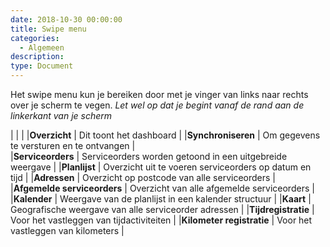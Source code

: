 ```yaml
---
date: 2018-10-30 00:00:00
title: Swipe menu
categories:
  - Algemeen
description:
type: Document
---
```


Het swipe menu kun je bereiken door met je vinger van links naar rechts over je scherm te vegen.
*Let wel op dat je begint vanaf de rand aan de linkerkant van je scherm*

|                               |                                                             |
|**Overzicht**                  | Dit toont het dashboard                                     |
|**Synchroniseren**             | Om gegevens te versturen en te ontvangen                    |  
|**Serviceorders**              | Serviceorders worden getoond in een uitgebreide weergave    |
|**Planlijst**                  | Overzicht uit te voeren serviceorders op datum en tijd      |
|**Adressen**                   | Overzicht op postcode van alle serviceorders                |
|**Afgemelde serviceorders**    | Overzicht van alle afgemelde serviceorders                  |
|**Kalender**                   | Weergave van de planlijst in een kalender structuur         |
|**Kaart**                      | Geografische weergave van alle serviceorder adressen        |
|**Tijdregistratie**            | Voor het vastleggen van tijdactiviteiten                    |
|**Kilometer registratie**      | Voor het vastleggen van kilometers                          |